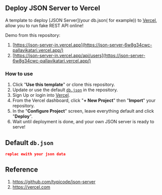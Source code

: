 ## Deploy JSON Server to Vercel

A template to deploy [JSON Server](your db.json( for example)) to [Vercel](https://vercel.com), allow you to run fake REST API online!

Demo from this repository: 

1. [https://json-server-in.vercel.app](https://json-server-6w8g34cwc-pallavikatari.vercel.app/)
2. [https://json-server-in.vercel.app/api/users](https://json-server-6w8g34cwc-pallavikatari.vercel.app/)

### How to use

1. Click "**Use this template**" or clone this repository.
2. Update or use the default [`db.json`](./db.json) in the repository.
3. Sign Up or login into [Vercel](https://vercel.com).
4. From the Vercel dashboard, click "**+ New Project**" then "**Import**" your repository.
5. In the "**Configure Project**" screen, leave everything default and click "**Deploy**".
6. Wait until deployment is done, and your own JSON server is ready to serve!

## Default `db.json`

```json
replac ewith your json data
```

## Reference

1. https://github.com/typicode/json-server
2. https://vercel.com
